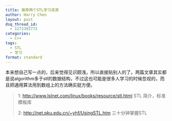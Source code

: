 ```yaml
---
title: 推荐两个STL学习资源
author: Harry Chen
layout: post
dsq_thread_id:
  - 1272393772
categories:
  - C++
tags:
  - STL
  - 学习
format: standard
---
```


  本来想自己写一点的，后来觉得见识颇浅，所以直接贴别人的了。两篇文章其实都是说algorithm多于stl的数据结构，不过这也可能是很多人学习的时候忽视的，而且把通用算法用到数组上的方法确实挺方便。

> 1: http://www.lslnet.com/linux/books/resource/stl.html STL 简介，标准模板库
>
> 2: http://net.pku.edu.cn/~yhf/UsingSTL.htm 三十分钟掌握STL
